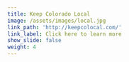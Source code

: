 ```yaml
---
title: Keep Colorado Local
image: /assets/images/local.jpg
link_path: 'http://keepcolocal.com/'
link_label: Click here to learn more
show_slide: false
weight: 4
---
```



